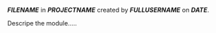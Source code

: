 ___FILENAME___ in ___PROJECTNAME___ created by ___FULLUSERNAME___ on ___DATE___.

Descripe the module.....